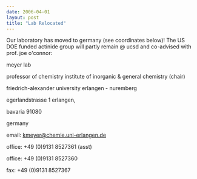 ```yaml
---
date: 2006-04-01
layout: post
title: "Lab Relocated"
---
```


Our laboratory has moved to germany (see coordinates below)! 
The US DOE funded actinide group will partly remain @ ucsd and co-advised with prof. joe o'connor:

meyer lab 

professor of chemistry institute of inorganic & general chemistry (chair) 

friedrich-alexander university erlangen - nuremberg 

egerlandstrasse 1 erlangen, 

bavaria 91080


germany


email: [kmeyer@chemie.uni-erlangen.de](mailto:kmeyer@chemie.uni-erlangen.de)

office: +49 (0)9131 8527361 (asst) 

office: +49 (0)9131 8527360

fax: +49 (0)9131 8527367

